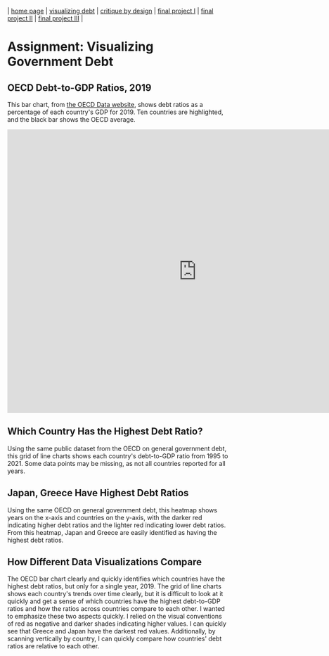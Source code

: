 | [home page](https://atwuensch.github.io/portfolio/) | [visualizing debt](visualizing-government-debt) | [critique by design](critique-by-design) | [final project I](final-project-part-one) | [final project II](final-project-part-two) | [final project III](final-project-part-three) |

# Assignment: Visualizing Government Debt

## OECD Debt-to-GDP Ratios, 2019
This bar chart, from [the OECD Data website](https://data.oecd.org), shows debt ratios as a percentage of each country's GDP for 2019. Ten countries are highlighted, and the black bar shows the OECD average. 

<iframe src="https://data.oecd.org/chart/6Y2m" width="860" height="645" style="border: 0" mozallowfullscreen="true" webkitallowfullscreen="true" allowfullscreen="true"><a href="https://data.oecd.org/chart/6Y2m" target="_blank">OECD Chart: General government debt, Total, % of GDP, Annual, 2019</a></iframe>

## Which Country Has the Highest Debt Ratio?
Using the same public dataset from the OECD on general government debt, this grid of line charts shows each country's debt-to-GDP ratio from 1995 to 2021. Some data points may be missing, as not all countries reported for all years. 

<div class="flourish-embed flourish-chart" data-src="visualisation/12596066"><script src="https://public.flourish.studio/resources/embed.js"></script></div>

## Japan, Greece Have Highest Debt Ratios
Using the same OECD on general government debt, this heatmap shows years on the x-axis and countries on the y-axis, with the darker red indicating higher debt ratios and the lighter red indicating lower debt ratios. From this heatmap, Japan and Greece are easily identified as having the highest debt ratios. 

<div class="flourish-embed flourish-heatmap" data-src="visualisation/12596361"><script src="https://public.flourish.studio/resources/embed.js"></script></div>

## How Different Data Visualizations Compare
The OECD bar chart clearly and quickly identifies which countries have the highest debt ratios, but only for a single year, 2019. The grid of line charts shows each country's trends over time clearly, but it is difficult to look at it quickly and get a sense of which countries have the highest debt-to-GDP ratios and how the ratios across countries compare to each other. I wanted to emphasize these two aspects quickly. I relied on the visual conventions of red as negative and darker shades indicating higher values. I can quickly see that Greece and Japan have the darkest red values. Additionally, by scanning vertically by country, I can quickly compare how countries' debt ratios are relative to each other. 

